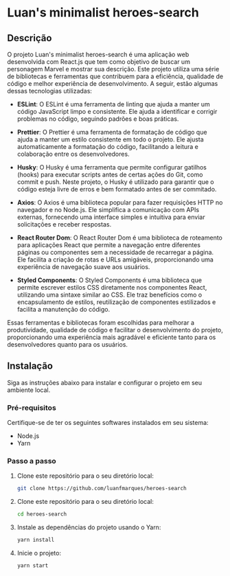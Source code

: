 # Luan's minimalist heroes-search

## Descrição

O projeto Luan's minimalist heroes-search é uma aplicação web desenvolvida com React.js que tem como objetivo de buscar um personagem Marvel e mostrar sua descrição. Este projeto utiliza uma série de bibliotecas e ferramentas que contribuem para a eficiência, qualidade de código e melhor experiência de desenvolvimento. A seguir, estão algumas dessas tecnologias utilizadas:

- **ESLint**: O ESLint é uma ferramenta de linting que ajuda a manter um código JavaScript limpo e consistente. Ele ajuda a identificar e corrigir problemas no código, seguindo padrões e boas práticas.

- **Prettier**: O Prettier é uma ferramenta de formatação de código que ajuda a manter um estilo consistente em todo o projeto. Ele ajusta automaticamente a formatação do código, facilitando a leitura e colaboração entre os desenvolvedores.

- **Husky**: O Husky é uma ferramenta que permite configurar gatilhos (hooks) para executar scripts antes de certas ações do Git, como commit e push. Neste projeto, o Husky é utilizado para garantir que o código esteja livre de erros e bem formatado antes de ser commitado.

- **Axios**: O Axios é uma biblioteca popular para fazer requisições HTTP no navegador e no Node.js. Ele simplifica a comunicação com APIs externas, fornecendo uma interface simples e intuitiva para enviar solicitações e receber respostas.

- **React Router Dom**: O React Router Dom é uma biblioteca de roteamento para aplicações React que permite a navegação entre diferentes páginas ou componentes sem a necessidade de recarregar a página. Ele facilita a criação de rotas e URLs amigáveis, proporcionando uma experiência de navegação suave aos usuários.

- **Styled Components**: O Styled Components é uma biblioteca que permite escrever estilos CSS diretamente nos componentes React, utilizando uma sintaxe similar ao CSS. Ele traz benefícios como o encapsulamento de estilos, reutilização de componentes estilizados e facilita a manutenção do código.

Essas ferramentas e bibliotecas foram escolhidas para melhorar a produtividade, qualidade de código e facilitar o desenvolvimento do projeto, proporcionando uma experiência mais agradável e eficiente tanto para os desenvolvedores quanto para os usuários.

## Instalação

Siga as instruções abaixo para instalar e configurar o projeto em seu ambiente local.

### Pré-requisitos

Certifique-se de ter os seguintes softwares instalados em seu sistema:

- Node.js
- Yarn

### Passo a passo

1. Clone este repositório para o seu diretório local:

   ```bash
   git clone https://github.com/luanfmarques/heroes-search

   ```

2. Clone este repositório para o seu diretório local:

   ```bash
   cd heroes-search

   ```

3. Instale as dependências do projeto usando o Yarn:

   ```bash
   yarn install

   ```

4. Inicie o projeto:

   ```bash
   yarn start
   ```
